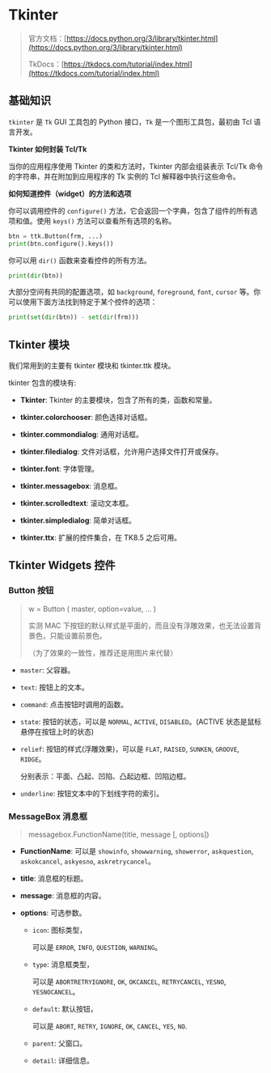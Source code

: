 # Tkinter

> 官方文档：[https://docs.python.org/3/library/tkinter.html](https://docs.python.org/3/library/tkinter.html)
>
> TkDocs：[https://tkdocs.com/tutorial/index.html](https://tkdocs.com/tutorial/index.html)

## 基础知识

`tkinter` 是 `Tk` GUI 工具包的 Python 接口，`Tk` 是一个图形工具包，最初由 Tcl 语言开发。

**Tkinter 如何封装 Tcl/Tk**

当你的应用程序使用 Tkinter 的类和方法时，Tkinter 内部会组装表示 Tcl/Tk 命令的字符串，并在附加到应用程序的 Tk 实例的 Tcl 解释器中执行这些命令。

**如何知道控件（widget）的方法和选项**

你可以调用控件的 `configure()` 方法，它会返回一个字典，包含了组件的所有选项和值。使用 `keys()` 方法可以查看所有选项的名称。

```python
btn = ttk.Button(frm, ...)
print(btn.configure().keys())
```

你可以用 `dir()` 函数来查看控件的所有方法。

```python
print(dir(btn))
```

大部分空间有共同的配置选项，如 `background`, `foreground`, `font`, `cursor` 等。你可以使用下面方法找到特定于某个控件的选项：

```python
print(set(dir(btn)) - set(dir(frm)))
```

## Tkinter 模块

我们常用到的主要有 tkinter 模块和 tkinter.ttk 模块。

tkinter 包含的模块有:

- **Tkinter**: Tkinter 的主要模块，包含了所有的类，函数和常量。

- **tkinter.colorchooser**: 颜色选择对话框。

- **tkinter.commondialog**: 通用对话框。

- **tkinter.filedialog**: 文件对话框，允许用户选择文件打开或保存。

- **tkinter.font**: 字体管理。

- **tkinter.messagebox**: 消息框。

- **tkinter.scrolledtext**: 滚动文本框。

- **tkinter.simpledialog**: 简单对话框。

- **tkinter.ttx**: 扩展的控件集合，在 TK8.5 之后可用。

## Tkinter Widgets 控件

### Button 按钮

> w = Button ( master, option=value, ... )
>
> 实测 MAC 下按钮的默认样式是平面的，而且没有浮雕效果，也无法设置背景色，只能设置前景色。
>
> （为了效果的一致性，推荐还是用图片来代替）

- `master`: 父容器。

- `text`: 按钮上的文本。

- `command`: 点击按钮时调用的函数。

- `state`: 按钮的状态，可以是 `NORMAL`, `ACTIVE`, `DISABLED`。(ACTIVE 状态是鼠标悬停在按钮上时的状态)

- `relief`: 按钮的样式(浮雕效果)，可以是 `FLAT`, `RAISED`, `SUNKEN`, `GROOVE`, `RIDGE`。

  分别表示：平面、凸起、凹陷、凸起边框、凹陷边框。

- `underline`: 按钮文本中的下划线字符的索引。

### MessageBox 消息框

> messagebox.FunctionName(title, message [, options])

- **FunctionName**: 可以是 `showinfo`, `showwarning`, `showerror`, `askquestion`, `askokcancel`, `askyesno`, `askretrycancel`。

- **title**: 消息框的标题。

- **message**: 消息框的内容。

- **options**: 可选参数。

  - `icon`: 图标类型，

    可以是 `ERROR`, `INFO`, `QUESTION`, `WARNING`。

  - `type`: 消息框类型，

    可以是 `ABORTRETRYIGNORE`, `OK`, `OKCANCEL`, `RETRYCANCEL`, `YESNO`, `YESNOCANCEL`。

  - `default`: 默认按钮，

    可以是 `ABORT`, `RETRY`, `IGNORE`, `OK`, `CANCEL`, `YES`, `NO`.

  - `parent`: 父窗口。

  - `detail`: 详细信息。
